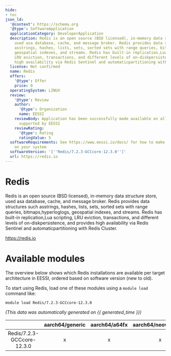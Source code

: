 ```yaml
---
hide:
- toc
json_ld:
  '@context': https://schema.org
  '@type': SoftwareApplication
  applicationCategory: DeveloperApplication
  description: Redis is an open source (BSD licensed), in-memory data structure store,
    used asa database, cache, and message broker. Redis provides data structures such
    asstrings, hashes, lists, sets, sorted sets with range queries, bitmaps,hyperloglogs,
    geospatial indexes, and streams. Redis has built-in replication,Lua scripting,
    LRU eviction, transactions, and different levels of on-diskpersistence, and provides
    high availability via Redis Sentinel and automaticpartitioning with Redis Cluster.
  license: Not confirmed
  name: Redis
  offers:
    '@type': Offer
    price: 0
  operatingSystem: LINUX
  review:
    '@type': Review
    author:
      '@type': Organization
      name: EESSI
    reviewBody: Application has been successfully made available on all architectures
      supported by EESSI
    reviewRating:
      '@type': Rating
      ratingValue: 5
  softwareRequirements: See https://www.eessi.io/docs/ for how to make EESSI available
    on your system
  softwareVersion: '[''Redis/7.2.3-GCCcore-12.3.0'']'
  url: https://redis.io
---
```


Redis
=====


Redis is an open source (BSD licensed), in-memory data structure store, used asa database, cache, and message broker. Redis provides data structures such asstrings, hashes, lists, sets, sorted sets with range queries, bitmaps,hyperloglogs, geospatial indexes, and streams. Redis has built-in replication,Lua scripting, LRU eviction, transactions, and different levels of on-diskpersistence, and provides high availability via Redis Sentinel and automaticpartitioning with Redis Cluster.

https://redis.io
# Available modules


The overview below shows which Redis installations are available per target architecture in EESSI, ordered based on software version (new to old).

To start using Redis, load one of these modules using a `module load` command like:

```shell
module load Redis/7.2.3-GCCcore-12.3.0
```

*(This data was automatically generated on {{ generated_time }})*

| |aarch64/generic|aarch64/a64fx|aarch64/neoverse_n1|aarch64/neoverse_v1|aarch64/nvidia/grace|x86_64/generic|x86_64/amd/zen2|x86_64/amd/zen3|x86_64/amd/zen4|x86_64/intel/cascadelake|x86_64/intel/haswell|x86_64/intel/icelake|x86_64/intel/sapphirerapids|x86_64/intel/skylake_avx512|
| :---: | :---: | :---: | :---: | :---: | :---: | :---: | :---: | :---: | :---: | :---: | :---: | :---: | :---: | :---: |
|Redis/7.2.3-GCCcore-12.3.0|x|x|x|x|x|x|x|x|x|x|x|x|x|x|
